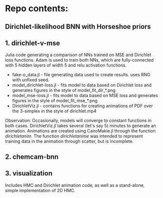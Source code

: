 # Repo contents:
## Dirichlet-likelihood BNN with Horseshoe priors
## 1. dirichlet-v-mse
Julia code generating a comparison of NNs trained on MSE and Dirichlet loss functions. Adam is used to train both NNs, which are fully-connected with 5 hidden layers of width 5 and relu activation functions.

* fake-o_data.jl - file generating data used to create results. uses RNG with unfixed seed.
* model_dirichlet-loss.jl - fits model to data based on Dirichlet loss and generates figures in the style of model_fit_dir_*.png
* model_mse-loss.jl - fits model to data based on MSE loss and generates figures in the style of model_fit_mse_*.png
* DirichletViz.jl - contains functions for creating animations of PDF over the 3-simplex in the style of dirichlet.mp4

Observation: Occasionally, models will converge to constant functions in both cases. DirichletViz.jl takes several (let's say 5) minutes to generate an animation. Animations are created using CairoMakie.jl through the function *dirichletanim*. The function *dirichletanime* was intended to represent training data in the animation through scatter, but is incomplete.

## 2. chemcam-bnn

## 3. visualization
Includes HMC and Dirichlet animation code, as well as a stand-alone, simple implementation of 2D HMC.
